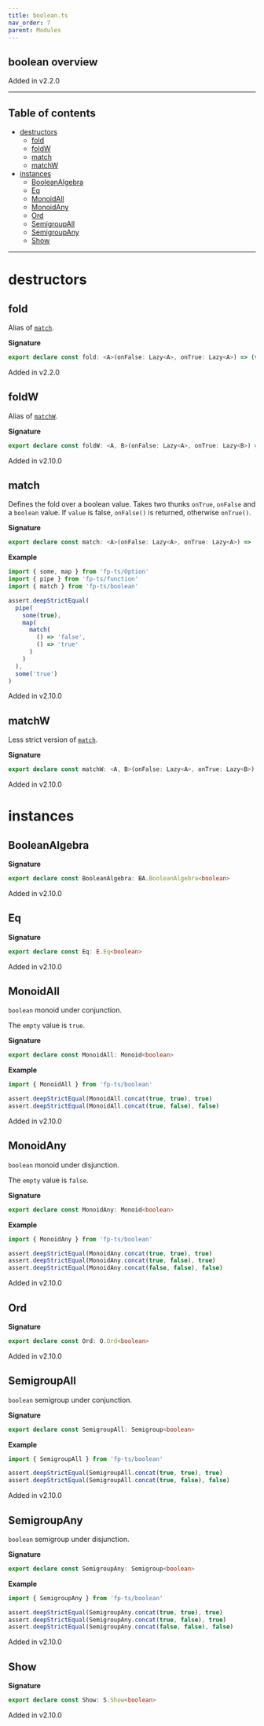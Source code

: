 ```yaml
---
title: boolean.ts
nav_order: 7
parent: Modules
---
```


## boolean overview

Added in v2.2.0

---

<h2 class="text-delta">Table of contents</h2>

- [destructors](#destructors)
  - [fold](#fold)
  - [foldW](#foldw)
  - [match](#match)
  - [matchW](#matchw)
- [instances](#instances)
  - [BooleanAlgebra](#booleanalgebra)
  - [Eq](#eq)
  - [MonoidAll](#monoidall)
  - [MonoidAny](#monoidany)
  - [Ord](#ord)
  - [SemigroupAll](#semigroupall)
  - [SemigroupAny](#semigroupany)
  - [Show](#show)

---

# destructors

## fold

Alias of [`match`](#match).

**Signature**

```ts
export declare const fold: <A>(onFalse: Lazy<A>, onTrue: Lazy<A>) => (value: boolean) => A
```

Added in v2.2.0

## foldW

Alias of [`matchW`](#matchw).

**Signature**

```ts
export declare const foldW: <A, B>(onFalse: Lazy<A>, onTrue: Lazy<B>) => (value: boolean) => A | B
```

Added in v2.10.0

## match

Defines the fold over a boolean value.
Takes two thunks `onTrue`, `onFalse` and a `boolean` value.
If `value` is false, `onFalse()` is returned, otherwise `onTrue()`.

**Signature**

```ts
export declare const match: <A>(onFalse: Lazy<A>, onTrue: Lazy<A>) => (value: boolean) => A
```

**Example**

```ts
import { some, map } from 'fp-ts/Option'
import { pipe } from 'fp-ts/function'
import { match } from 'fp-ts/boolean'

assert.deepStrictEqual(
  pipe(
    some(true),
    map(
      match(
        () => 'false',
        () => 'true'
      )
    )
  ),
  some('true')
)
```

Added in v2.10.0

## matchW

Less strict version of [`match`](#match).

**Signature**

```ts
export declare const matchW: <A, B>(onFalse: Lazy<A>, onTrue: Lazy<B>) => (value: boolean) => A | B
```

Added in v2.10.0

# instances

## BooleanAlgebra

**Signature**

```ts
export declare const BooleanAlgebra: BA.BooleanAlgebra<boolean>
```

Added in v2.10.0

## Eq

**Signature**

```ts
export declare const Eq: E.Eq<boolean>
```

Added in v2.10.0

## MonoidAll

`boolean` monoid under conjunction.

The `empty` value is `true`.

**Signature**

```ts
export declare const MonoidAll: Monoid<boolean>
```

**Example**

```ts
import { MonoidAll } from 'fp-ts/boolean'

assert.deepStrictEqual(MonoidAll.concat(true, true), true)
assert.deepStrictEqual(MonoidAll.concat(true, false), false)
```

Added in v2.10.0

## MonoidAny

`boolean` monoid under disjunction.

The `empty` value is `false`.

**Signature**

```ts
export declare const MonoidAny: Monoid<boolean>
```

**Example**

```ts
import { MonoidAny } from 'fp-ts/boolean'

assert.deepStrictEqual(MonoidAny.concat(true, true), true)
assert.deepStrictEqual(MonoidAny.concat(true, false), true)
assert.deepStrictEqual(MonoidAny.concat(false, false), false)
```

Added in v2.10.0

## Ord

**Signature**

```ts
export declare const Ord: O.Ord<boolean>
```

Added in v2.10.0

## SemigroupAll

`boolean` semigroup under conjunction.

**Signature**

```ts
export declare const SemigroupAll: Semigroup<boolean>
```

**Example**

```ts
import { SemigroupAll } from 'fp-ts/boolean'

assert.deepStrictEqual(SemigroupAll.concat(true, true), true)
assert.deepStrictEqual(SemigroupAll.concat(true, false), false)
```

Added in v2.10.0

## SemigroupAny

`boolean` semigroup under disjunction.

**Signature**

```ts
export declare const SemigroupAny: Semigroup<boolean>
```

**Example**

```ts
import { SemigroupAny } from 'fp-ts/boolean'

assert.deepStrictEqual(SemigroupAny.concat(true, true), true)
assert.deepStrictEqual(SemigroupAny.concat(true, false), true)
assert.deepStrictEqual(SemigroupAny.concat(false, false), false)
```

Added in v2.10.0

## Show

**Signature**

```ts
export declare const Show: S.Show<boolean>
```

Added in v2.10.0
